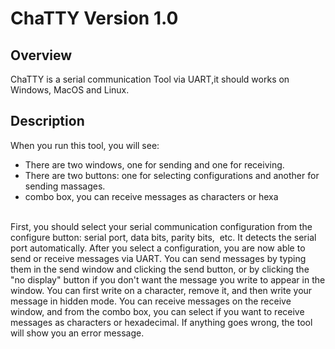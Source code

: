 # ChaTTY Version 1.0
## Overview
ChaTTY is a serial communication Tool via UART,it should works on Windows, MacOS and Linux.

## Description
When you run this tool, you will see:

- There are two windows, one for sending and one for receiving.
- There are two buttons: one for selecting configurations and another for sending massages.
- combo box, you can receive messages as characters or hexa
<br>
First, you should select your serial communication configuration from the configure button: serial port, data bits, parity bits,  etc. It detects the serial port automatically. After you select a configuration, you are now able to send or receive messages via UART. You can send messages by typing them in the send window and clicking the send button, or by clicking the "no display" button if you don't want the message you write to appear in the window. You can first write on a character, remove it, and then write your message in hidden mode. You can receive messages on the receive window, and from the combo box, you can select if you want to receive messages as characters or hexadecimal. If anything goes wrong, the tool will show you an error message.
